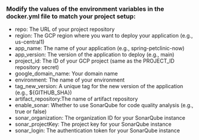 ### Modify the values of the environment variables in the docker.yml file to match your project setup:

  - repo: The URL of your project repository
  - region: The GCP region where you want to deploy your application (e.g., us-central1)
  - app_name: The name of your application (e.g., spring-petclinic-now)
  - app_version: The version of the application to deploy (e.g., main)
  - project_id: The ID of your GCP project (same as the PROJECT_ID repository secret)
  - google_domain_name: Your domain name
  - environment: The name of your environment
  - tag_new_version: A unique tag for the new version of the application (e.g., ${GITHUB_SHA})
  - artifact_repository:The name of artifact repository
  - enable_sonar: Whether to use SonarQube for code quality analysis (e.g., true or false)
  - sonar_organization: The organization ID for your SonarQube instance
  - sonar_projectKey: The project key for your SonarQube instance
  - sonar_login: The authentication token for your SonarQube instance
